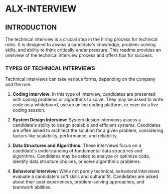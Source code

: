 # ALX-INTERVIEW

## INTRODUCTION

The technical interview is a crucial step in the hiring process for technical roles. It is designed to assess a candidate's knowledge, problem-solving skills, and ability to think critically under pressure. This readme provides an overview of the technical interview process and offers tips for success.

### TYPES OF TECHNICAL INTERVIEWS

Technical interviews can take various forms, depending on the company and the role.

1. **Coding Interview:**
In this type of interview, candidates are presented with coding problems or algorithms to solve. They may be asked to write code on a whiteboard, use an online coding platform, or even do a live coding session.

2. **System Design Interview:**
System design interviews assess a candidate's ability to design scalable and efficient systems. Candidates are often asked to architect the solution for a given problem, considering factors like scalability, performance, and reliability.

3. **Data Structures and Algorithms:**
These interviews focus on a candidate's understanding of fundamental data structures and algorithms. Candidates may be asked to analyze or optimize code, identify data structure choices, or solve algorithmic problems.

4. **Behavioral Interview:** 
While not purely technical, behavioral interviews evaluate a candidate's soft skills and cultural fit. Candidates are asked about their past experiences, problem-solving approaches, and teamwork abilities.

